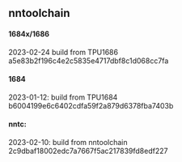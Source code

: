 ## nntoolchain

#### 1684x/1686

2023-02-24
build from TPU1686     a5e83b2f196c4e2c5835e4717dbf8c1d068cc7fa

#### 1684
2023-01-12:
build from TPU1684     b6004199e6c6402cdfa59f2a879d6378fba7403b

#### nntc:
2023-02-10:
build from nntoolchain 2c9dbaf18002edc7a7667f5ac217839fd8edf227
